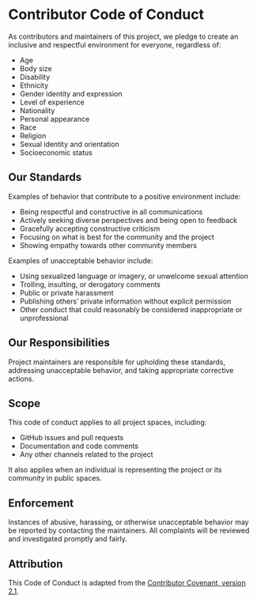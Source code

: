 # Contributor Code of Conduct

As contributors and maintainers of this project, we pledge to create an inclusive and respectful environment for everyone, regardless of:

- Age
- Body size
- Disability
- Ethnicity
- Gender identity and expression
- Level of experience
- Nationality
- Personal appearance
- Race
- Religion
- Sexual identity and orientation
- Socioeconomic status

## Our Standards

Examples of behavior that contribute to a positive environment include:

- Being respectful and constructive in all communications
- Actively seeking diverse perspectives and being open to feedback
- Gracefully accepting constructive criticism
- Focusing on what is best for the community and the project
- Showing empathy towards other community members

Examples of unacceptable behavior include:

- Using sexualized language or imagery, or unwelcome sexual attention
- Trolling, insulting, or derogatory comments
- Public or private harassment
- Publishing others’ private information without explicit permission
- Other conduct that could reasonably be considered inappropriate or unprofessional

## Our Responsibilities

Project maintainers are responsible for upholding these standards, addressing unacceptable behavior, and taking appropriate corrective actions.

## Scope

This code of conduct applies to all project spaces, including:

- GitHub issues and pull requests
- Documentation and code comments
- Any other channels related to the project

It also applies when an individual is representing the project or its community in public spaces.

## Enforcement

Instances of abusive, harassing, or otherwise unacceptable behavior may be reported by contacting the maintainers. All complaints will be reviewed and investigated promptly and fairly.

## Attribution

This Code of Conduct is adapted from the [Contributor Covenant, version 2.1](https://www.contributor-covenant.org/version/2/1/code_of_conduct/).
